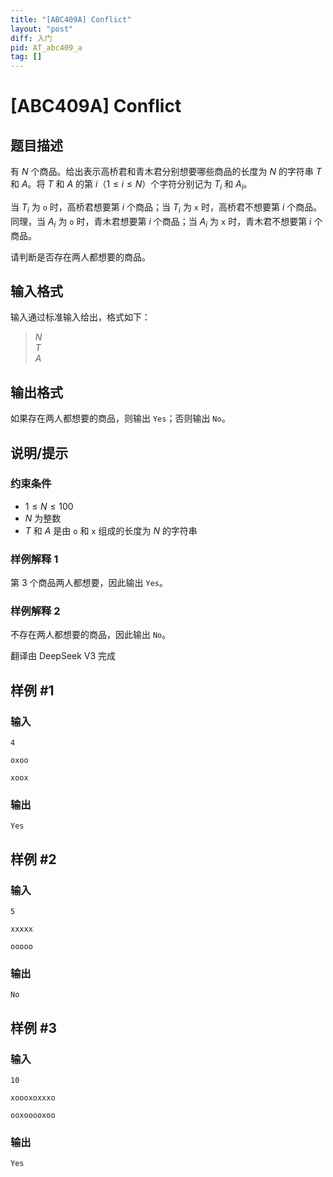 ```yaml
---
title: "[ABC409A] Conflict"
layout: "post"
diff: 入门
pid: AT_abc409_a
tag: []
---
```


# [ABC409A] Conflict

## 题目描述

[problemUrl]: https://atcoder.jp/contests/abc409/tasks/abc409_a

有 $N$ 个商品。给出表示高桥君和青木君分别想要哪些商品的长度为 $N$ 的字符串 $T$ 和 $A$。将 $T$ 和 $A$ 的第 $i$（$1 \leq i \leq N$）个字符分别记为 $T_i$ 和 $A_i$。

当 $T_i$ 为 `o` 时，高桥君想要第 $i$ 个商品；当 $T_i$ 为 `x` 时，高桥君不想要第 $i$ 个商品。同理，当 $A_i$ 为 `o` 时，青木君想要第 $i$ 个商品；当 $A_i$ 为 `x` 时，青木君不想要第 $i$ 个商品。

请判断是否存在两人都想要的商品。

## 输入格式

输入通过标准输入给出，格式如下：

> $N$  
> $T$  
> $A$


## 输出格式

如果存在两人都想要的商品，则输出 `Yes`；否则输出 `No`。

## 说明/提示

### 约束条件

- $1 \leq N \leq 100$
- $N$ 为整数
- $T$ 和 $A$ 是由 `o` 和 `x` 组成的长度为 $N$ 的字符串

### 样例解释 1

第 3 个商品两人都想要，因此输出 `Yes`。

### 样例解释 2

不存在两人都想要的商品，因此输出 `No`。

翻译由 DeepSeek V3 完成

## 样例 #1

### 输入

```
4
oxoo
xoox
```

### 输出

```
Yes
```

## 样例 #2

### 输入

```
5
xxxxx
ooooo
```

### 输出

```
No
```

## 样例 #3

### 输入

```
10
xoooxoxxxo
ooxooooxoo
```

### 输出

```
Yes
```


